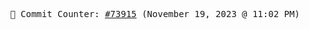 <p align="center">
    <samp>
        📮 Commit Counter: <a href="https://github.com/Javascript-void0/Javascript-void0/commits/main">#73915</a> (November 19, 2023 @ 11:02 PM)
    </samp>
</p>